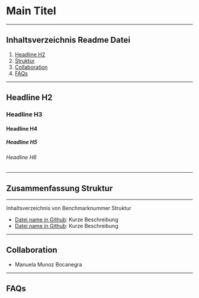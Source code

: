 # Main Titel
------------------
## Inhaltsverzeichnis Readme Datei
1. [Headline H2](#Headline-H2)
2. [Struktur](#Zusammenfassung-Struktur)
3. [Collaboration](#collaboration)
4. [FAQs](#faqs)
----------------
## Headline H2
### Headline H3
#### Headline H4 
##### Headline H5
###### Headline H6
------------------
## Zusammenfassung Struktur
***
Inhaltsverzeichnis von Benchmarknummer Struktur
* [Datei name in Github](https://permalinkGithub.com): Kurze Beschreibung
* [Datei name in Github](https://permalinkGithub.com): Kurze Beschreibung

------------------------
## Collaboration

- Manuela Munoz Bocanegra
---
## FAQs


